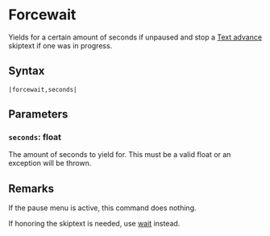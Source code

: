 # Forcewait

Yields for a certain amount of seconds if unpaused and stop a 
[Text advance](../Related%20Systems/Text%20advance.md) skiptext if one was in progress.

## Syntax

````
|forcewait,seconds|
````

## Parameters

### `seconds`: float

The amount of seconds to yield for. This must be a valid float or an exception will be thrown.

## Remarks

If the pause menu is active, this command does nothing.

If honoring the skiptext is needed, use [wait](Wait.md) instead.
